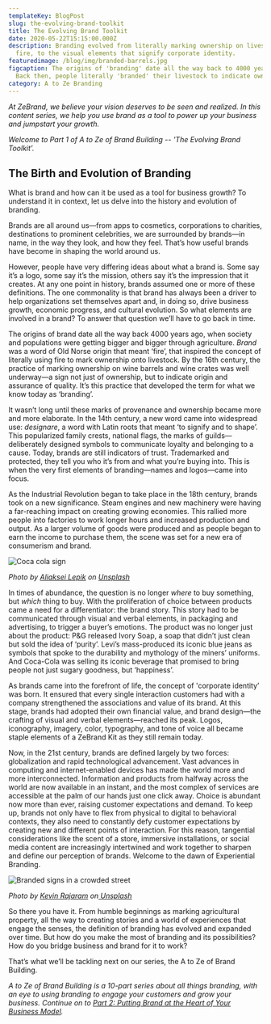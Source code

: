 ```yaml
---
templateKey: BlogPost
slug: the-evolving-brand-toolkit
title: The Evolving Brand Toolkit
date: 2020-05-22T15:15:00.000Z
description: Branding evolved from literally marking ownership on livestock with
  fire, to the visual elements that signify corporate identity.
featuredimage: /blog/img/branded-barrels.jpg
figcaption: The origins of 'branding' date all the way back to 4000 years ago.
  Back then, people literally 'branded' their livestock to indicate ownership.
category: A to Ze Branding
---
```

*At ZeBrand, we believe your vision deserves to be seen and realized. In this content series, we help you use brand as a tool to power up your business and jumpstart your growth.* 

*Welcome to Part 1 of A to Ze of Brand Building -- 'The Evolving Brand Toolkit'.*

## The Birth and Evolution of Branding

What is brand and how can it be used as a tool for business growth? To understand it in context, let us delve into the history and evolution of branding.

Brands are all around us—from apps to cosmetics, corporations to charities, destinations to prominent celebrities, we are surrounded by brands—in name, in the way they look, and how they feel. That’s how useful brands have become in shaping the world around us.

However, people have very differing ideas about what a brand is. Some say it’s a logo, some say it’s the mission, others say it’s the impression that it creates. At any one point in history, brands assumed one or more of these definitions. The one commonality is that brand has always been a driver to help organizations set themselves apart and, in doing so, drive business growth, economic progress, and cultural evolution. So what elements are involved in a brand? To answer that question we’ll have to go back in time.

The origins of brand date all the way back 4000 years ago, when society and populations were getting bigger and bigger through agriculture. *Brand* was a word of Old Norse origin that meant ‘fire’, that inspired the concept of literally using fire to mark ownership onto livestock. By the 16th century, the practice of marking ownership on wine barrels and wine crates was well underway—a sign not just of ownership, but to indicate origin and assurance of quality. It’s this practice that developed the term for what we know today as ‘branding’.

It wasn’t long until these marks of provenance and ownership became more and more elaborate. In the 14th century, a new word came into widespread use: *designare*, a word with Latin roots that meant ‘to signify and to shape’. This popularized family crests, national flags, the marks of guilds—deliberately designed symbols to communicate loyalty and belonging to a cause. Today, brands are still indicators of trust. Trademarked and protected, they tell you who it’s from and what you’re buying into. This is when the very first elements of branding—names and logos—came into focus.

As the Industrial Revolution began to take place in the 18th century, brands took on a new significance. Steam engines and new machinery were having a far-reaching impact on creating growing economies. This rallied more people into factories to work longer hours and increased production and output. As a larger volume of goods were produced and as people began to earn the income to purchase them, the scene was set for a new era of consumerism and brand.

![Coca cola sign](/blog/img/coca-cola-sign.jpg "The Coca Cola brand has captivated the American imagination for generations.")

*Photo by [Aliaksei Lepik](https://unsplash.com/@vegfrt?utm_source=unsplash&utm_medium=referral&utm_content=creditCopyText) on [Unsplash](https://unsplash.com/?utm_source=unsplash&utm_medium=referral&utm_content=creditCopyText)*

In times of abundance, the question is no longer *where* to buy something, but *which* thing to buy. With the proliferation of choice between products came a need for a differentiator: the brand story. This story had to be communicated through visual and verbal elements, in packaging and advertising, to trigger a buyer’s emotions. The product was no longer just about the product: P&G released Ivory Soap, a soap that didn’t just clean but sold the idea of ‘purity’. Levi’s mass-produced its iconic blue jeans as symbols that spoke to the durability and mythology of the miners’ uniforms. And Coca-Cola was selling its iconic beverage that promised to bring people not just sugary goodness, but ‘happiness’.

As brands came into the forefront of life, the concept of 'corporate identity’ was born. It ensured that every single interaction customers had with a company strengthened the associations and value of its brand. At this stage, brands had adopted their own financial value, and brand design—the crafting of visual and verbal elements—reached its peak. Logos, iconography, imagery, color, typography, and tone of voice all became staple elements of a ZeBrand Kit as they still remain today.

Now, in the 21st century, brands are defined largely by two forces: globalization and rapid technological advancement. Vast advances in computing and internet-enabled devices has made the world more and more interconnected. Information and products from halfway across the world are now available in an instant, and the most complex of services are accessible at the palm of our hands just one click away. Choice is abundant now more than ever, raising customer expectations and demand. To keep up, brands not only have to flex from physical to digital to behavioral contexts, they also need to constantly defy customer expectations by creating new and different points of interaction. For this reason, tangential considerations like the scent of a store, immersive installations, or social media content are increasingly intertwined and work together to sharpen and define our perception of brands. Welcome to the dawn of Experiential Branding.

![Branded signs in a crowded street](/blog/img/signs-in-a-crowded-street.jpg "Branding is at the center of our modern society.")

*Photo by [Kevin Rajaram](https://unsplash.com/@kevinrajaram?utm_source=unsplash&utm_medium=referral&utm_content=creditCopyText) on[ Unsplash](https://unsplash.com/?utm_source=unsplash&utm_medium=referral&utm_content=creditCopyText)*

So there you have it. From humble beginnings as marking agricultural property, all the way to creating stories and a world of experiences that engage the senses, the definition of branding has evolved and expanded over time. But how do you make the most of branding and its possibilities? How do you bridge business and brand for it to work?

That’s what we’ll be tackling next on our series, the A to Ze of Brand Building.

*A to Ze of Brand Building is a 10-part series about all things branding, with an eye to using branding to engage your customers and grow your business. Continue on to [Part 2: Putting Brand at the Heart of Your Business Model](https://zebranding.com/blog/putting-brand-at-the-heart-of-your-business-model).*